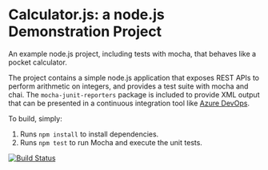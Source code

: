 Calculator.js: a node.js Demonstration Project
==============================================
An example node.js project, including tests with mocha, that behaves like
a pocket calculator.

The project contains a simple node.js application that exposes REST APIs
to perform arithmetic on integers, and provides a test suite with mocha
and chai.  The `mocha-junit-reporters` package is included to provide XML
output that can be presented in a continuous integration tool like
[Azure DevOps](https://azure.com/devops).

To build, simply:

1. Runs `npm install` to install dependencies.
2. Runs `npm test` to run Mocha and execute the unit tests.

[![Build Status](https://aksis.visualstudio.com/Integrating%20External%20Source%20Control%20with%20Azure%20Pipelines/_apis/build/status/brknrl.calculator?branchName=master)](https://aksis.visualstudio.com/Integrating%20External%20Source%20Control%20with%20Azure%20Pipelines/_build/latest?definitionId=7&branchName=master)
